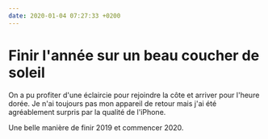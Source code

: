 ```yaml
---
date: 2020-01-04 07:27:33 +0200
---
```

# Finir l'année sur un beau coucher de soleil

On a pu profiter d'une éclaircie pour rejoindre la côte et arriver pour l'heure dorée.
Je n'ai toujours pas mon appareil de retour mais j'ai été agréablement surpris par la qualité de l'iPhone.

Une belle manière de finir 2019 et commencer 2020.
